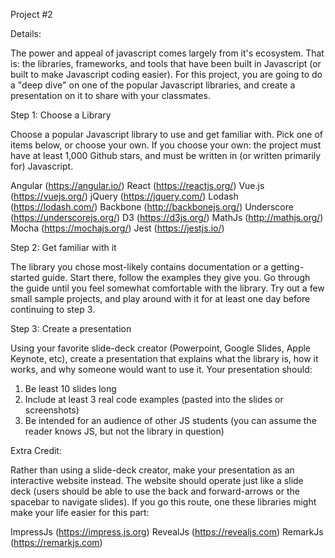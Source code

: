 Project #2


Details:
 
The power and appeal of javascript comes largely from it's ecosystem. That is: the libraries, frameworks, and tools that have been built in Javascript (or built to make Javascript coding easier). For this project, you are going to do a "deep dive" on one of the popular Javascript libraries, and create a presentation on it to share with your classmates.

Step 1: Choose a Library

Choose a popular Javascript library to use and get familiar with. Pick one of items below, or choose your own. If you choose your own: the project must have at least 1,000 Github stars, and must be written in (or written primarily for) Javascript.

Angular (https://angular.io/)
React (https://reactjs.org/)
Vue.js (https://vuejs.org/)
jQuery (https://jquery.com/)
Lodash (https://lodash.com/)
Backbone (http://backbonejs.org/)
Underscore (https://underscorejs.org/)
D3 (https://d3js.org/)
MathJs (http://mathjs.org/)
Mocha (https://mochajs.org/)
Jest (https://jestjs.io/)

Step 2: Get familiar with it

The library you chose most-likely contains documentation or a getting-started guide. Start there, follow the examples they give you. Go through the guide until you feel somewhat comfortable with the library. Try out a few small sample projects, and play around with it for at least one day before continuing to step 3.


Step 3: Create a presentation 

Using your favorite slide-deck creator (Powerpoint, Google Slides, Apple Keynote, etc), create a presentation that explains what the library is, how it works, and why someone would want to use it. Your presentation should:

1. Be least 10 slides long
2. Include at least 3 real code examples (pasted into the slides or screenshots)
3. Be intended for an audience of other JS students (you can assume the reader knows JS, but not the library in question)
 

Extra Credit:

Rather than using a slide-deck creator, make your presentation as an interactive website instead. The website should operate just like a slide deck (users should be able to use the back and forward-arrows or the spacebar to navigate slides).  If you go this route, one these libraries might make your life easier for this part:

ImpressJs (https://impress.js.org)
RevealJs (https://revealjs.com)
RemarkJs (https://remarkjs.com)

